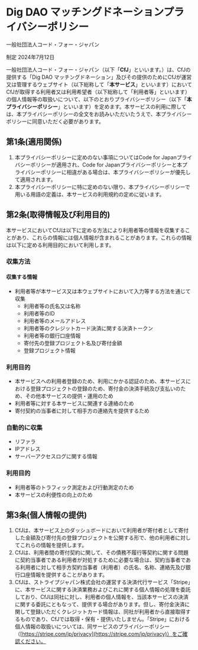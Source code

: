# Dig DAO マッチングドネーションプライバシーポリシー

一般社団法人コード・フォー・ジャパン

制定 2024年7月12日

一般社団法人コード・フォー・ジャパン（以下「**CfJ**」といいます。）は、CfJの提供する「Dig DAO マッチングドネーション」及びその提供のためにCfJが運営又は管理するウェブサイト（以下総称して「**本サービス**」といいます）においてCfJが取得する利用者又は利用希望者（以下総称して「利用者等」といいます）の個人情報等の取扱いについて、以下のとおりプライバシーポリシー（以下「**本プライバシーポリシー**」といいます）を定めます。本サービスの利用に際しては、本プライバシーポリシーの全文をお読みいただいたうえで、本プライバシーポリシーに同意いただく必要があります。

## 第1条(適用関係)

1. 本プライバシーポリシーに定めのない事項についてはCode for Japanプライバシーポリシーが適用され、Code for Japanプライバシーポリシーと本プライバシーポリシーに相違がある場合は、本プライバシーポリシーが優先して適用されます。
2. 本プライバシーポリシーに特に定めのない限り、本プライバシーポリシーで用いる用語の定義は、本サービスの利用規約の定めに従います。

## 第2条(取得情報及び利用目的)

本サービスにおいてCfJは以下に定める方法により利用者等の情報を収集することがあり、これらの情報には個人情報が含まれることがあります。これらの情報は以下に定める利用目的において利用します。

### 収集方法
#### 収集する情報
- 利用者等が本サービス又は本ウェブサイトにおいて入力等する方法を通じて収集
  - 利用者等の氏名又は名称
  - 利用者等のID
  - 利用者等のメールアドレス
  - 利用者等のクレジットカード決済に関する決済トークン
  - 利用者等の銀行口座情報
  - 寄付先の登録プロジェクト名及び寄付金額
  - 登録プロジェクト情報

### 利用目的
- 本サービスへの利用者登録のため、利用にかかる認証のため、本サービスにおける登録プロジェクトの登録のため、寄付金の決済手続及び支払いのため、その他本サービスの提供・運用のため
- 利用者等に対する本サービスに関連する連絡のため
- 寄付契約の当事者に対して相手方の連絡先を提供するため

### 自動的に収集
- リファラ
- IPアドレス
- サーバーアクセスログに関する情報

### 利用目的
- 利用者等のトラフィック測定および行動測定のため
- 本サービスの利便性の向上のため

## 第3条(個人情報の提供)

1. CfJは、本サービス上のダッシュボードにおいて利用者が寄付者として寄付した金額及び寄付先の登録プロジェクトを公開する形で、他の利用者に対してこれらの情報を提供します。
2. CfJは、利用者間の寄付契約に関して、その債務不履行等契約に関する問題に契約当事者である利用者が対処するために必要な場合は、契約当事者である利用者に対して相手方契約当事者（利用者）の氏名、名称、連絡先及び銀行口座情報を提供することがあります。
3. CfJは、ストライプジャパン株式会社の運営する決済代行サービス「Stripe」に、本サービスに関する決済業務およびこれに関する個人情報の処理を委託しており、CfJは同社に対し、利用者の個人情報を、当該本サービスの決済に関する委託にともなって、提供する場合があります。但し、寄付金決済に関して登録いただくクレジットカード情報は、同社が利用者から直接取得するものであり、CfJでは取得・保有・提供いたしません。「Stripe」における個人情報の取扱いについては、同サービスのプライバシーポリシー（[https://stripe.com/jp/privacy](https://stripe.com/jp/privacy)）をご確認ください。
